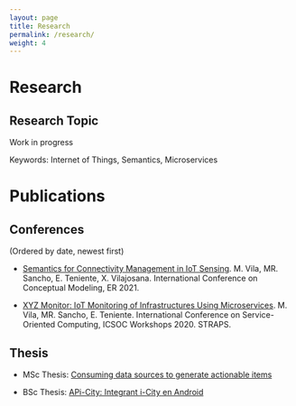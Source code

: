```yaml
---
layout: page
title: Research
permalink: /research/
weight: 4
---
```


# **Research**

<h2 class="mb-3">Research Topic</h2>

Work in progress

Keywords: Internet of Things, Semantics, Microservices

# **Publications**

<h2 class="mb-3">Conferences</h2>

(Ordered by date, newest first)

- [Semantics for Connectivity Management in IoT Sensing](https://link.springer.com/chapter/10.1007/978-3-030-89022-3_24). M. Vila, MR. Sancho, E. Teniente, X. Vilajosana. International Conference on Conceptual Modeling, ER 2021.

- [XYZ Monitor: IoT Monitoring of Infrastructures Using Microservices](https://link.springer.com/chapter/10.1007/978-3-030-76352-7_43). M. Vila, MR. Sancho, E. Teniente. International Conference on Service-Oriented Computing, ICSOC Workshops 2020. STRAPS.


<h2 class="mb-3">Thesis</h2>

- MSc Thesis: [Consuming data sources to generate actionable items](https://upcommons.upc.edu/handle/2117/132183)

- BSc Thesis: [APi-City: Integrant i-City en Android](https://upcommons.upc.edu/handle/2117/82383)